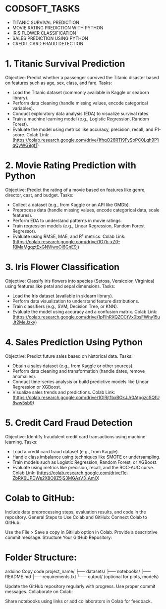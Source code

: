 # CODSOFT_TASKS

- TITANIC SURVIVAL PREDICTION
- MOVIE RATING PREDICTION WITH PYTHON
- IRIS FLOWER CLASSIFICATION
- SALES PREDICTION USING PYTHON
- CREDIT CARD FRAUD DETECTION

# 1. Titanic Survival Prediction

Objective:
     Predict whether a passenger survived the Titanic disaster based on features such as age, sex, class, and fare.
Tasks:
  - Load the Titanic dataset (commonly available in Kaggle or seaborn library).
  - Perform data cleaning (handle missing values, encode categorical variables).
  - Conduct exploratory data analysis (EDA) to visualize survival rates.
  - Train a machine learning model (e.g., Logistic Regression, Random Forest).
  - Evaluate the model using metrics like accuracy, precision, recall, and F1-score.
Colab Link:
    (https://colab.research.google.com/drive/1fhqO26RTI9FySpPC0Lqh9P1qQyWG9gf1)

# 2. Movie Rating Prediction with Python

Objective:
     Predict the rating of a movie based on features like genre, director, cast, and budget.
Tasks:
  - Collect a dataset (e.g., from Kaggle or an API like OMDb).
  - Preprocess data (handle missing values, encode categorical data, scale features).
  - Perform EDA to understand patterns in movie ratings.
  - Train regression models (e.g., Linear Regression, Random Forest Regressor).
  - Evaluate using RMSE, MAE, and R² metrics.
Colab Link:
    (https://colab.research.google.com/drive/1O7b-xZ0-1BMaMgqztExGNWwoOl6GnE9j)

# 3. Iris Flower Classification
Objective: 
    Classify iris flowers into species (Setosa, Versicolor, Virginica) using features like petal and sepal dimensions.
Tasks:
  - Load the Iris dataset (available in sklearn library).
  - Perform data visualization to understand feature distributions.
  - Train classifiers (e.g., SVM, Decision Tree, or KNN).
  - Evaluate the model using accuracy and a confusion matrix.
Colab Link:
   (https://colab.research.google.com/drive/1pFIhRXQZOCtVx0bsFWhy15uJt2MeJzky)

# 4. Sales Prediction Using Python
Objective:
    Predict future sales based on historical data.
Tasks:
   - Obtain a sales dataset (e.g., from Kaggle or other sources).
   - Perform data cleaning and transformation (handle dates, remove anomalies).
   - Conduct time-series analysis or build predictive models like Linear Regression or XGBoost.
   - Visualize sales trends and predictions.
Colab Link:
   (https://colab.research.google.com/drive/1OIRjt1bxBOkJJr0AtpgzcSQfU8ww5sb9)

# 5. Credit Card Fraud Detection
Objective:
    Identify fraudulent credit card transactions using machine learning.
Tasks:
  - Load a credit card fraud dataset (e.g., from Kaggle).
  - Handle class imbalance using techniques like SMOTE or undersampling.
  - Train models such as Logistic Regression, Random Forest, or XGBoost.
  - Evaluate using metrics like precision, recall, and the ROC-AUC curve.
Colab Link:
   (https://colab.research.google.com/drive/1c-ZbRK6UPDWe2X8O9Z5jS3MGAsV3_AmO)
    
# Colab to GitHub:
Include data preprocessing steps, evaluation results, and code in the repository.
General Steps to Use Colab and GitHub:
Connect Colab to GitHub:

Use the File > Save a copy in GitHub option in Colab.
Provide a descriptive commit message.
Structure Your GitHub Repository:

# Folder Structure:
arduino
Copy code
project_name/
├── datasets/
├── notebooks/
├── README.md
├── requirements.txt
└── output/ (optional for plots, models)

Update the GitHub repository regularly with progress.
Use proper commit messages.
Collaborate on Colab:

Share notebooks using links or add collaborators in Colab for feedback.
